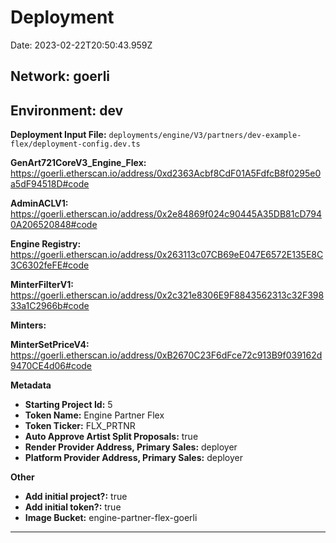 # Deployment

Date: 2023-02-22T20:50:43.959Z

## **Network:** goerli

## **Environment:** dev

**Deployment Input File:** `deployments/engine/V3/partners/dev-example-flex/deployment-config.dev.ts`

**GenArt721CoreV3_Engine_Flex:** https://goerli.etherscan.io/address/0xd2363Acbf8CdF01A5FdfcB8f0295e0a5dF94518D#code

**AdminACLV1:** https://goerli.etherscan.io/address/0x2e84869f024c90445A35DB81cD7940A206520848#code

**Engine Registry:** https://goerli.etherscan.io/address/0x263113c07CB69eE047E6572E135E8C3C6302feFE#code

**MinterFilterV1:** https://goerli.etherscan.io/address/0x2c321e8306E9F8843562313c32F39833a1C2966b#code

**Minters:**

**MinterSetPriceV4:** https://goerli.etherscan.io/address/0xB2670C23F6dFce72c913B9f039162d9470CE4d06#code

**Metadata**

- **Starting Project Id:** 5
- **Token Name:** Engine Partner Flex
- **Token Ticker:** FLX_PRTNR
- **Auto Approve Artist Split Proposals:** true
- **Render Provider Address, Primary Sales:** deployer
- **Platform Provider Address, Primary Sales:** deployer

**Other**

- **Add initial project?:** true
- **Add initial token?:** true
- **Image Bucket:** engine-partner-flex-goerli

---
